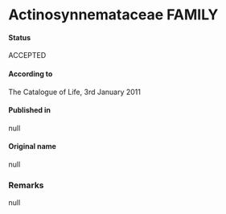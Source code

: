 # Actinosynnemataceae FAMILY

#### Status
ACCEPTED

#### According to
The Catalogue of Life, 3rd January 2011

#### Published in
null

#### Original name
null

### Remarks
null